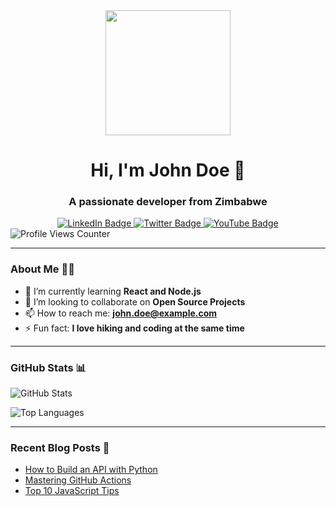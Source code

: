 <div id="header" align="center">
  <img src="https://media.giphy.com/media/M9gbBd9nbDrOTu1Mqx/giphy.gif" width="200"/>
  <h1>Hi, I'm John Doe 👋</h1>
  <h3>A passionate developer from Zimbabwe</h3>
</div>

<div id="badges" align="center">
  <a href="https://linkedin.com/in/johndoe">
    <img src="https://img.shields.io/badge/LinkedIn-blue?style=for-the-badge&logo=linkedin&logoColor=white" alt="LinkedIn Badge"/>
  </a>
  <a href="https://twitter.com/johndoe">
    <img src="https://img.shields.io/badge/Twitter-blue?style=for-the-badge&logo=twitter&logoColor=white" alt="Twitter Badge"/>
  </a>
  <a href="https://youtube.com/johndoe">
    <img src="https://img.shields.io/badge/YouTube-red?style=for-the-badge&logo=youtube&logoColor=white" alt="YouTube Badge"/>
  </a>
</div>

<img src="https://komarev.com/ghpvc/?username=johndoe&style=flat-square&color=blue" alt="Profile Views Counter"/>

---

### About Me 👨‍💻
- 🌱 I’m currently learning **React and Node.js**
- 👯 I’m looking to collaborate on **Open Source Projects**
- 📫 How to reach me: **john.doe@example.com**
- ⚡ Fun fact: **I love hiking and coding at the same time**

---

### GitHub Stats 📊
![GitHub Stats](https://github-readme-stats.vercel.app/api?username=johndoe&show_icons=true&theme=radical)

![Top Languages](https://github-readme-stats.vercel.app/api/top-langs/?username=johndoe&layout=compact&theme=radical)

---

### Recent Blog Posts 📖
- [How to Build an API with Python](#)
- [Mastering GitHub Actions](#)
- [Top 10 JavaScript Tips](#)

